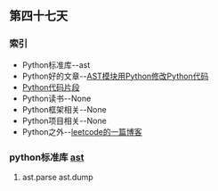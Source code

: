 ## 第四十七天
### 索引
- Python标准库--ast
- Python好的文章--[AST模块用Python修改Python代码](https://pycoders-weekly-chinese.readthedocs.io/en/latest/issue3/static-modification-of-python-with-python-the-ast-module.html)
- [Python代码片段](day47.py)
- Python读书--None
- Python框架相关--None
- Python项目相关--None
- Python之外--[leetcode的一篇博客](http://www.noteanddata.com/)
### python标准库 [ast](https://pymotw.com/3/ast/index.html)
1. ast.parse ast.dump
